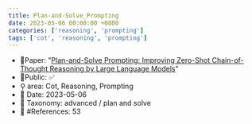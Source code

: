 ```yaml
---
title: Plan-and-Solve_Prompting
date: 2023-05-06 00:00:00 +0800
categories: ['reasoning', 'prompting']
tags: ['cot', 'reasoning', 'prompting']
---
```


- 📙Paper: "[Plan-and-Solve Prompting: Improving Zero-Shot Chain-of-Thought Reasoning by Large Language Models](https://www.semanticscholar.org/paper/Plan-and-Solve-Prompting%3A-Improving-Zero-Shot-by-Wang-Xu/62176de125738e3b95850d1227bac81fd646b78e)"
- 🔑Public: ✅
- ⚲ area: Cot, Reasoning, Prompting
- 📅 Date: 2023-05-06
- 🔎 Taxonomy: advanced / plan and solve
- 📝 #References: 53
